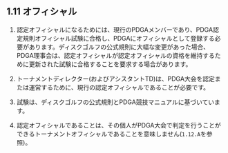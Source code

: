 ## 1.11 オフィシャル

1. 認定オフィシャルになるためには、現行のPDGAメンバーであり、PDGA認定規則オフィシャル試験に合格し、PDGAにオフィシャルとして登録する必要があります。ディスクゴルフの公式規則に大幅な変更があった場合、PDGA理事会は、認定オフィシャルが認定オフィシャルの資格を維持するために更新された試験に合格することを要求する場合があります。

1. トーナメントディレクター(およびアシスタントTD)は、PDGA大会を認定または運営するために、現行の認定オフィシャルであることが必要です。

1. 試験は、ディスクゴルフの公式規則とPDGA競技マニュアルに基づいています。

1. 認定オフィシャルであることは、その個人がPDGA大会で判定を行うことができるトーナメントオフィシャルであることを意味しません(`1.12.A`を参照)。
